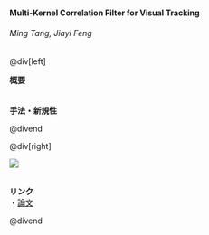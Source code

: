 #### Multi-Kernel Correlation Filter for Visual Tracking
###### Ming Tang, Jiayi Feng

@div[left]

__概要__<br>
<br>
<br>
__手法・新規性__<br>

@divend

@div[right]

![]( =full)<br>
<br>

__リンク__<br>
・[論文](http://openaccess.thecvf.com/content_iccv_2015/papers/Tang_Multi-Kernel_Correlation_Filter_ICCV_2015_paper.pdf)<br>

@divend